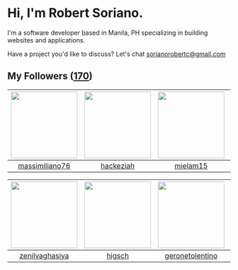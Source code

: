 # Hi, I'm Robert Soriano.
I'm a software developer based in Manila, PH specializing in building websites and applications.

Have a project you'd like to discuss?
Let's chat <a href="mailto:=sorianorobertc@gmail.com?Subject=Hello" target="_top">sorianorobertc@gmail.com</a>

## My Followers ([170](https://github.com/sorxrob?tab=followers))

| <img src="https://avatars0.githubusercontent.com/u/10572709?v=4" width="150" height="150" /> | <img src="https://avatars2.githubusercontent.com/u/21010227?v=4" width="150" height="150" /> | <img src="https://avatars3.githubusercontent.com/u/21333929?v=4" width="150" height="150" /> | <img src="https://avatars1.githubusercontent.com/u/8589745?v=4" width="150" height="150" /> |
| :------------------------------------------------------------------------------------------: | :------------------------------------------------------------------------------------------: | :------------------------------------------------------------------------------------------: | :-----------------------------------------------------------------------------------------: |
|                      [massimiliano76](https://github.com/massimiliano76)                     |                           [hackeziah](https://github.com/hackeziah)                          |                            [mielam15](https://github.com/mielam15)                           |                           [picepice](https://github.com/picepice)                           |

| <img src="https://avatars3.githubusercontent.com/u/47736398?v=4" width="150" height="150" /> | <img src="https://avatars1.githubusercontent.com/u/22792286?v=4" width="150" height="150" /> | <img src="https://avatars1.githubusercontent.com/u/26177576?v=4" width="150" height="150" /> | <img src="https://avatars0.githubusercontent.com/u/15852818?v=4" width="150" height="150" /> |
| :------------------------------------------------------------------------------------------: | :------------------------------------------------------------------------------------------: | :------------------------------------------------------------------------------------------: | :------------------------------------------------------------------------------------------: |
|                      [zenilvaghasiya](https://github.com/zenilvaghasiya)                     |                              [higsch](https://github.com/higsch)                             |                     [geronetolentino](https://github.com/geronetolentino)                    |                            [mharrvic](https://github.com/mharrvic)                           |